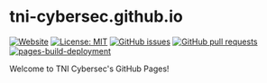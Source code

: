 # tni-cybersec.github.io

[![Website](https://img.shields.io/website?url=https%3A%2F%2Ftni-cybersec.github.io%2F)](https://tni-cybersec.github.io/)
[![License: MIT](https://img.shields.io/badge/license-MIT-blue)](LICENSE)
[![GitHub issues](https://img.shields.io/github/issues/TNI-Cybersec/tni-cybersec.github.io)](https://github.com/TNI-Cybersec/tni-cybersec.github.io/issues)
[![GitHub pull requests](https://img.shields.io/github/issues-pr/TNI-Cybersec/tni-cybersec.github.io)](https://github.com/TNI-Cybersec/tni-cybersec.github.io/pulls)
[![pages-build-deployment](https://github.com/TNI-Cybersec/tni-cybersec.github.io/actions/workflows/pages/pages-build-deployment/badge.svg)](https://github.com/TNI-Cybersec/tni-cybersec.github.io/actions/workflows/pages/pages-build-deployment)

Welcome to TNI Cybersec's GitHub Pages!
